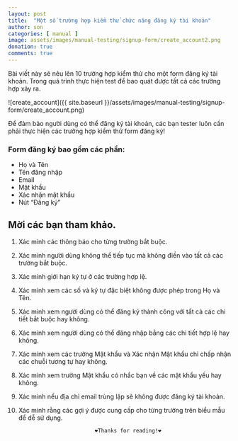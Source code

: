 ```yaml
---
layout: post
title:  "Một số trường hợp kiểm thử chức năng đăng ký tài khoản"
author: son
categories: [ manual ]
image: assets/images/manual-testing/signup-form/create_account2.png
donation: true
comments: true
---
```


Bài viết này sẽ nêu lên 10 trường hợp kiểm thử cho một form đăng ký tài khoản. Trong quá trình thực hiện test để bao quát được tất cả các trường hợp xảy ra.


![create_account]({{ site.baseurl }}/assets/images/manual-testing/signup-form/create_account.png)

Để đảm bảo người dùng có thể đăng ký tài khoản, các bạn tester luôn cần phải thực hiện các trường hợp kiểm thử form đăng ký!


### Form đăng ký bao gồm các phần:

* Họ và Tên
* Tên đăng nhập
* Email
* Mật khẩu
* Xác nhận mật khẩu
* Nút “Đăng ký”

## Mời các bạn tham khảo.


1) Xác minh các thông báo cho từng trường bắt buộc.

2) Xác minh người dùng không thể tiếp tục mà không điền vào tất cả các trường bắt buộc.

3) Xác minh giới hạn ký tự ở các trường hợp lệ.

4) Xác minh xem các số và ký tự đặc biệt không được phép trong Họ và Tên.

5) Xác minh xem người dùng có thể đăng ký thành công với tất cả các chi tiết bắt buộc hay không.

6) Xác minh xem người dùng có thể đăng nhập bằng các chi tiết hợp lệ hay không.

7) Xác minh xem các trường Mật khẩu và Xác nhận Mật khẩu chỉ chấp nhận các chuỗi tương tự hay không.

8) Xác minh xem trường Mật khẩu có nhắc bạn về các mật khẩu yếu hay không.

9) Xác minh nếu địa chỉ email trùng lặp sẽ không được đăng ký tài khoản.

10) Xác minh rằng các gợi ý được cung cấp cho từng trường trên biểu mẫu để dễ sử dụng.

                                ❤️Thanks for reading!❤️

